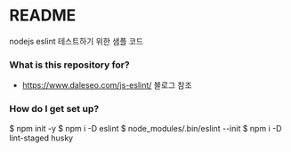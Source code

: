 # README #

nodejs eslint 테스트하기 위한 샘플 코드

### What is this repository for? ###

- https://www.daleseo.com/js-eslint/ 블로그 참조

### How do I get set up? ###

$ npm init -y
$ npm i -D eslint
$ node_modules/.bin/eslint --init
$ npm i -D lint-staged husky